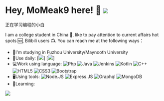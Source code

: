 # Hey, MoMeak9 here! 🎃 ![](https://visitor-badge.glitch.me/badge?page_id=MoMeak9.readme)
正在学习编程的小白

I am a college student in China 🏫, like to pay attention to current affairs hot spots 🆕, Bilibili users 📺. You can reach me at the following ways：

- 🏫I'm studying in Fuzhou University/Maynooth University
- 🤺Use daily:
  [![](https://img.shields.io/badge/OS-Arch%20Linux-33aadd?style=flat-square&logo=arch-linux&logoColor=ffffff)]
  [![](https://img.shields.io/badge/Windows-0078D6?style=flat-square&logo=windows&logoColor=ffffff)]
- 💻Work using language:
  ![Php](https://img.shields.io/badge/-php-394989?style=plastic&logo=php) ![Java](https://img.shields.io/badge/-java-3f4441?style=plastic&logo=java) 
  ![Jenkins](https://img.shields.io/badge/-Jenkins-black?style=plastic&logo=Jenkins) ![Kotlin](https://img.shields.io/badge/-kotlin-006a71?style=plastic&logo=kotlin) ![C++](https://img.shields.io/badge/-C++-00599C?style=plastic&logo=c)
  ![HTML5](https://img.shields.io/badge/-HTML5-E34F26?style=plastic&logo=html5&logoColor=white)
  ![CSS3](https://img.shields.io/badge/-CSS3-1572B6?style=plastic&logo=css3)
  ![Bootstrap](https://img.shields.io/badge/-Bootstrap-563D7C?style=plastic&logo=bootstrap)
- 🖥️Using tools:
  ![Node.JS](https://img.shields.io/badge/-Node.JS-black?style=plastic&logo=Node.js) 
  ![Express.JS](https://img.shields.io/badge/-Express.JS-c7b198?style=plastic&logo=Express.JS) 
  ![Graphql](https://img.shields.io/badge/-Graphql-E10098?style=plastic&logo=Graphql)
  ![MongoDB](https://img.shields.io/badge/-MongoDB-black?style=plastic&logo=mongodb)
- 🍳Learning:

![](https://github-readme-stats.vercel.app/api?username=MoMeak9&theme=tokyonight&show_icons=true)
